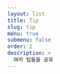 ```yaml
---
layout: list
title: Tip
slug: tip
menu: true
submenu: false
order: 2
description: >
  여러 팁들을 공유
---
```

